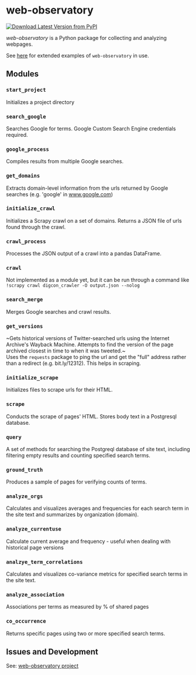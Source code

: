 # web-observatory
[![Download Latest Version from PyPI](https://img.shields.io/pypi/v/web-observatory.svg)](https://pypi.python.org/pypi/web-observatory)

*web-observatory* is a Python package for collecting and analyzing webpages.

See [here](https://github.com/ericnost/digital_conservation) for extended examples of `web-observatory` in use.

Modules
--------------------------
### `start_project`
Initializes a project directory

### `search_google`
Searches Google for terms. Google Custom Search Engine credentials required.

### `google_process`
Compiles results from multiple Google searches.

### `get_domains`
Extracts domain-level information from the urls returned by Google searches (e.g. 'google' in www.google.com)

### `initialize_crawl`
Initializes a Scrapy crawl on a set of domains. Returns a JSON file of urls found through the crawl.

### `crawl_process`
Processes the JSON output of a crawl into a pandas DataFrame.

### `crawl`
Not implemented as a module yet, but it can be run through a command like `!scrapy crawl digcon_crawler -O output.json --nolog`

### `search_merge`
Merges Google searches and crawl results.

### `get_versions`
~Gets historical versions of Twitter-searched urls using the Internet Archive's Wayback Machine. Attempts to find the version of the page archived closest in time to when it was tweeted.~ \
Uses the `requests` package to ping the url and get the "full" address rather than a redirect (e.g. bit.ly/12312). This helps in scraping.

### `initialize_scrape`
Initializes files to scrape urls for their HTML.

### `scrape`
Conducts the scrape of pages' HTML. Stores body text in a Postgresql database. 

### `query`
A set of methods for searching the Postgreql database of site text, including filtering empty results and counting specified search terms.

### `ground_truth`
Produces a sample of pages for verifying counts of terms.

### `analyze_orgs`
Calculates and visualizes averages and frequencies for each search term in the site text and summarizes by organization (domain).

### `analyze_currentuse`
Calculate current average and frequency - useful when dealing with historical page versions

### `analzye_term_correlations`
Calculates and visualizes co-variance metrics for specified search terms in the site text. 

### `analyze_association`
Associations per terms as measured by % of shared pages

### `co_occurrence`
Returns specific pages using two or more specified search terms.

Issues and Development
--------------------------
See: [web-observatory project](https://github.com/users/ericnost/projects/3/views/1)
